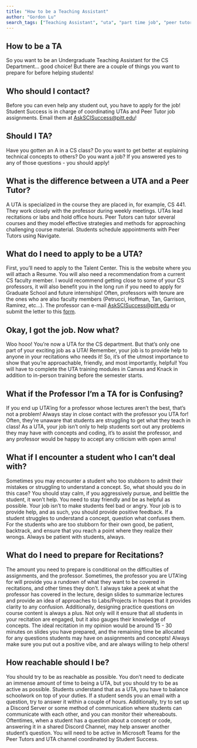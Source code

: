 ```yaml
---
title: "How to be a Teaching Assistant"
author: "Gordon Lu"
search_tags: ["Teaching Assistant", "uta", "part time job", "peer tutor"]
---
```


## How to be a TA

So you want to be an Undergraduate Teaching Assistant for the CS Department… good choice! But there are a couple of things you want to prepare for before helping students!

## Who should I contact?

Before you can even help any student out, you have to apply for the job! Student Success is in charge of coordinating UTAs and Peer Tutor job assignments. Email them at [AskSCISuccess@pitt.edu](mailto:AskSCISuccess@pitt.edu)!

## Should I TA?

Have you gotten an A in a CS class? Do you want to get better at explaining technical concepts to others? Do you want a job? If you answered yes to any of those questions - you should apply!

## What is the difference between a UTA and a Peer Tutor?

A UTA is specialized in the course they are placed in, for example, CS 441. They work closely with the professor during weekly meetings. UTAs lead recitations or labs and hold office hours. Peer Tutors can tutor several courses and they model effective strategies and methods for approaching challenging course material. Students schedule appointments with Peer Tutors using Navigate. 

## What do I need to apply to be a UTA?

First, you’ll need to apply to the Talent Center. This is the website where you will attach a Resume. You will also need a recommendation from a current CS faculty member. I would recommend getting close to some of your CS professors, it will also benefit you in the long run if you need to apply for Graduate School and future internships! Often, professors with tenure are the ones who are also faculty members (Petrucci, Hoffman, Tan, Garrison, Ramirez, etc...). The professor can e-mail [AskSCISuccess@pitt.edu](mailto:AskSCISuccess@pitt.edu) or submit the letter to this [form](https://forms.office.com/r/parYapkfkY). 

## Okay, I got the job. Now what?

Woo hooo! You’re now a UTA for the CS department. But that’s only one part of your exciting job as a UTA! Remember, your job is to provide help to anyone in your recitations who needs it! So, it’s of the utmost importance to show that you’re approachable, friendly, and most importantly, helpful! You will have to complete the UTA training modules in Canvas and Knack in addition to in-person training before the semester starts.

## What if the Professor I’m a TA for is Confusing?

If you end up UTA’ing for a professor whose lectures aren’t the best, that’s not a problem! Always stay in close contact with the professor you UTA for! Often, they’re unaware that students are struggling to get what they teach in class! As a UTA, your job isn’t only to help students sort out any problems they may have with concepts and coding, it’s to assist the professor, and any professor would be happy to accept any criticism with open arms!

## What if I encounter a student who I can’t deal with?

Sometimes you may encounter a student who too stubborn to admit their mistakes or struggling to understand a concept. So, what should you do in this case? You should stay calm, if you aggressively pursue, and belittle the student, it won’t help. You need to stay friendly and be as helpful as possible. Your job isn’t to make students feel bad or angry. Your job is to provide help, and as such, you should provide positive feedback. If a student struggles to understand a concept, question what confuses them. For the students who are too stubborn for their own good, be patient, backtrack, and ensure that you reach a point where they realize their wrongs. Always be patient with students, always.

## What do I need to prepare for Recitations?

The amount you need to prepare is conditional on the difficulties of assignments, and the professor. Sometimes, the professor you are UTA’ing for will provide you a rundown of what they want to be covered in recitations, and other times they don’t. I always take a peek at what the professor has covered in the lecture, design slides to summarize lectures and provide an idea of approaches to Labs/Projects in hopes that it provides clarity to any confusion. Additionally, designing practice questions on course content is always a plus. Not only will it ensure that all students in your recitation are engaged, but it also gauges their knowledge of concepts. The ideal recitation in my opinion would be around 15 - 30 minutes on slides you have prepared, and the remaining time be allocated for any questions students may have on assignments and concepts! Always make sure you put out a positive vibe, and are always willing to help others!

## How reachable should I be?

You should try to be as reachable as possible. You don’t need to dedicate an immense amount of time to being a UTA, but you should try to be as active as possible. Students understand that as a UTA, you have to balance schoolwork on top of your duties. If a student sends you an email with a question, try to answer it within a couple of hours. Additionally, try to set up a Discord Server or some method of communication where students can communicate with each other, and you can monitor their whereabouts. Oftentimes, when a student has a question about a concept or code, answering it in a shared Discord Channel, may help answer another student’s question. You will need to be active in Microsoft Teams for the Peer Tutors and UTA channel coordinated by Student Success.
